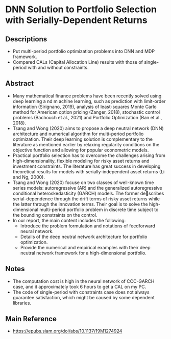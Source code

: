 # DNN Solution to Portfolio Selection with Serially-Dependent Returns

## Descriptions
* Put multi-period portfolio optimization problems into DNN and MDP framework.
* Compared CALs (Capital Allocation Line) results with those of single-period with and without constraints.

## Abstract
* Many mathematical finance problems have been recently solved using deep learning a nd m achine learning, such as prediction with limit-order information (Sirignano, 2019), analysis of least-squares Monte Carlo method for American option pricing (Zanger, 2018), stochastic control problems (Bachouch et al., 2021) and Portfolio Optimization (Ban et al., 2018).
* Tsang and Wong (2020) aims to propose a deep neutral network (DNN) architecture and numerical algorithm for multi-period portfolio optimization. Their deep learning solution is complementary to the literature as mentioned earlier by relaxing regularity conditions on the objective function and allowing for popular econometric models.
* Practical portfolio selection has to overcome the challenges arising from high-dimensionality, flexible modeling for risky asset returns and investment constraints. The literature has great success in developing theoretical results for models with serially-independent asset returns (Li and Ng, 2000).
* Tsang and Wong (2020) focuse on two classes of well-known time series models: autoregressive (AR) and the generalized autoregressive conditional heteroskedasticity (GARCH) models. The former describes serial-dependence through the drift terms of risky asset returns while the latter through the innovation terms. Their goal is to solve the high-dimensional multi-period portfolio problem in discrete time subject to the bounding constraints on the control.
* In our report, the main content includes the following:
  * Introduce the problem formulation and notations of feedforward neural network.
  * Details of the deep neutral network architecture for portfolio optimization.
  * Provide the numerical and empirical examples with their deep neutral network framework for a high-dimensional portfolio.

## Notes
* The computation cost is high in the neural network of CCC-GARCH case, and it approximately took 6 hours to get a CAL on my PC.
* The code of single-period with constraints case does not always guarantee satisfaction, which might be caused by some dependent libraries.

## Main Reference
* <a href='https://epubs.siam.org/doi/abs/10.1137/19M1274924' target='_blank'>https://epubs.siam.org/doi/abs/10.1137/19M1274924</a>
